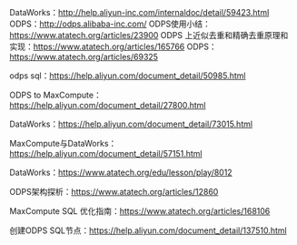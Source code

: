 



DataWorks：http://help.aliyun-inc.com/internaldoc/detail/59423.html
ODPS：http://odps.alibaba-inc.com/
ODPS使用小结：https://www.atatech.org/articles/23900
ODPS 上近似去重和精确去重原理和实现：https://www.atatech.org/articles/165766
ODPS：https://www.atatech.org/articles/69325

odps sql：https://help.aliyun.com/document_detail/50985.html

ODPS to MaxCompute：https://help.aliyun.com/document_detail/27800.html

DataWorks：https://help.aliyun.com/document_detail/73015.html

MaxCompute与DataWorks：https://help.aliyun.com/document_detail/57151.html

DataWorks：https://www.atatech.org/edu/lesson/play/8012

ODPS架构探析：https://www.atatech.org/articles/12860

MaxCompute SQL 优化指南：https://www.atatech.org/articles/168106

创建ODPS SQL节点：https://help.aliyun.com/document_detail/137510.html
